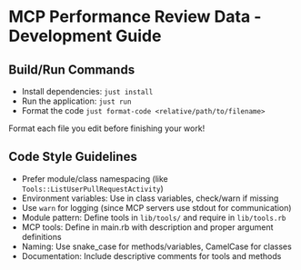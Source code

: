 # MCP Performance Review Data - Development Guide

## Build/Run Commands
- Install dependencies: `just install`
- Run the application: `just run`
- Format the code `just format-code <relative/path/to/filename>`

Format each file you edit before finishing your work!

## Code Style Guidelines
- Prefer module/class namespacing (like `Tools::ListUserPullRequestActivity`)
- Environment variables: Use in class variables, check/warn if missing
- Use `warn` for logging (since MCP servers use stdout for communication)
- Module pattern: Define tools in `lib/tools/` and require in `lib/tools.rb`
- MCP tools: Define in main.rb with description and proper argument definitions
- Naming: Use snake_case for methods/variables, CamelCase for classes
- Documentation: Include descriptive comments for tools and methods
